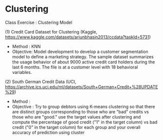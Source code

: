# Clustering
Class Exercise : Clustering Model 


(1) Credit Card Dataset for Clustering (Kaggle, https://www.kaggle.com/datasets/arjunbhasin2013/ccdata?taskId=5731)

- Method : KNN
- Objective: 
Model development to develop a customer segmentation model to define a marketing strategy. 
The sample dataset summarizes the usage behavior of about 9000 active credit card holders during the last 6 months. The file is at a customer level with 18 behavioral variables.

(2) South German Credit Data (UCI, https://archive.ics.uci.edu/ml/datasets/South+German+Credit+%28UPDATE%29)

- Method :
- Objective : 
Try to group debtors using K-means clustering so that there are distinct groups corresponding to those who are "bad" credits vs those who are "good." 
use the target values after clustering and compute the percentage of good credit ("1" in the target column) vs bad credit ("0" in the target column) for each group and your overall accuracy of prediction using cluster
